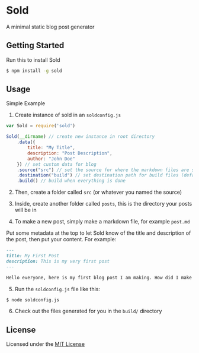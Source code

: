 # Sold

A minimal static blog post generator

## Getting Started

Run this to install Sold
```sh
$ npm install -g sold
```

## Usage

Simple Example

1) Create instance of sold in an `soldconfig.js`
```js
var Sold = require('sold')

Sold(__dirname) // create new instance in root directory
    .data({
        title: "My Title",
        description: "Post Description",
        author: "John Doe"
    }) // set custom data for blog
    .source("src") // set the source for where the markdown files are stored (default is src)
    .destination("build") // set destination path for build files (default is build)
    .build() // build when everything is done
```

2) Then, create a folder called `src` (or whatever you named the source)

3) Inside, create another folder called `posts`, this is the directory your posts will be in

4) To make a new post, simply make a markdown file, for example `post.md`

Put some metadata at the top to let Sold know of the title and description of the post, then put your content. For example:
```markdown
---
title: My First Post
description: This is my very first post
---

Hello everyone, here is my first blog post I am making. How did I make it? With [Sold](https://github.com/KingPixil/sold) :)
```

5) Run the `soldconfig.js` file like this:

```sh
$ node soldconfig.js
```

6) Check out the files generated for you in the `build/` directory


## License

Licensed under the [MIT License](http://kingpixil.github.io/license)